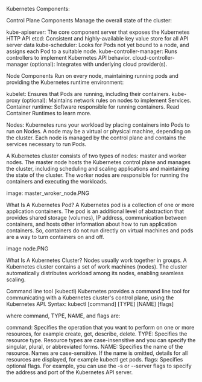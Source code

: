 Kubernetes Components: 

Control Plane Components
Manage the overall state of the cluster:

kube-apiserver: The core component server that exposes the Kubernetes HTTP API
etcd: Consistent and highly-available key value store for all API server data
kube-scheduler: Looks for Pods not yet bound to a node, and assigns each Pod to a suitable node.
kube-controller-manager: Runs controllers to implement Kubernetes API behavior.
cloud-controller-manager (optional): Integrates with underlying cloud provider(s).

Node Components
Run on every node, maintaining running pods and providing the Kubernetes runtime environment:

kubelet: Ensures that Pods are running, including their containers.
kube-proxy (optional): Maintains network rules on nodes to implement Services.
Container runtime: Software responsible for running containers. Read Container Runtimes to learn more.

Nodes: Kubernetes runs your workload by placing containers into Pods to run on Nodes. A node may be a virtual or physical machine, depending on the cluster. Each node is managed by the control plane and contains the services necessary to run Pods.

A Kubernetes cluster consists of two types of nodes: master and worker nodes. 
The master node hosts the Kubernetes control plane and manages the cluster, including scheduling and scaling applications and maintaining the state of the cluster. 
The worker nodes are responsible for running the containers and executing the workloads.

image: master_wroker_node.PNG

What Is A Kubernetes Pod?
A Kubernetes pod is a collection of one or more application containers.
The pod is an additional level of abstraction that provides shared storage (volumes), IP address, communication between containers, and hosts other information about how to run application containers. 
So, containers do not run directly on virtual machines and pods are a way to turn containers on and off.

image node.PNG

What Is A Kubernetes Cluster?
Nodes usually work together in groups. A Kubernetes cluster contains a set of work machines (nodes). The cluster automatically distributes workload among its nodes, enabling seamless scaling.


Command line tool (kubectl)
Kubernetes provides a command line tool for communicating with a Kubernetes cluster's control plane, using the Kubernetes API.
Syntax: kubectl [command] [TYPE] [NAME] [flags]

where command, TYPE, NAME, and flags are:

command: Specifies the operation that you want to perform on one or more resources, for example create, get, describe, delete.
TYPE: Specifies the resource type. Resource types are case-insensitive and you can specify the singular, plural, or abbreviated forms. 
NAME: Specifies the name of the resource. Names are case-sensitive. If the name is omitted, details for all resources are displayed, for example kubectl get pods.
flags: Specifies optional flags. For example, you can use the -s or --server flags to specify the address and port of the Kubernetes API server.